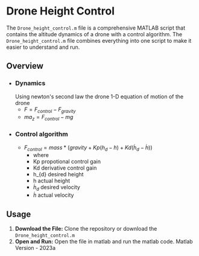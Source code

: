 
# Drone Height Control

The `Drone_height_control.m` file is a comprehensive MATLAB script that contains the altitude dynamics of a drone with a control algorithm. The `Drone_height_control.m` file combines everything into one script to make it easier to understand and run.

## Overview

  - ### Dynamics
    Using newton's second law the drone 1-D equation of motion of the drone
    - $` F = F_{control}-F_{gravity} `$
    - $` ma_{z} = F_{control} -mg `$
  - ### Control algorithm
    - $` F_{control} = mass*(gravity + Kp(h_{d}-h)+Kd(\dot{h}_{d}-\dot{h}))`$
        - where
        - Kp propotional control gain
        - Kd derivative control gain
        - h_{d} desired height
        - h actual height
        - $\dot{h}_{d}$ desired velocity
        - $\dot{h}$ actual velocity

## Usage

1. **Download the File:**
   Clone the repository or download the `Drone_height_control.m`
2. **Open and Run:**
   Open the file in matlab and run the matlab code.
Matlab Version - 2023a  

